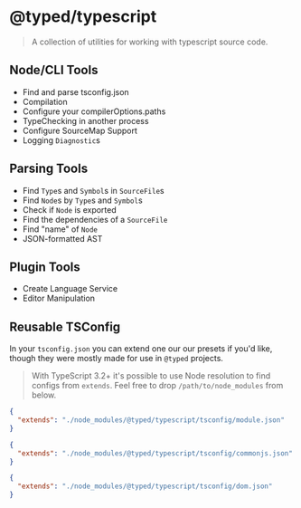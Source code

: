 # @typed/typescript

> A collection of utilities for working with typescript source code.

## Node/CLI Tools 

- Find and parse tsconfig.json
- Compilation
- Configure your compilerOptions.paths
- TypeChecking in another process
- Configure SourceMap Support
- Logging `Diagnostic`s

## Parsing Tools 

- Find `Type`s and `Symbol`s in `SourceFile`s
- Find `Node`s by `Type`s and `Symbol`s
- Check if `Node` is exported
- Find the dependencies of a `SourceFile`
- Find "name" of `Node`
- JSON-formatted AST

## Plugin Tools

- Create Language Service 
- Editor Manipulation

## Reusable TSConfig

In your `tsconfig.json` you can extend one our our presets if you'd like, though
they were mostly made for use in `@typed` projects. 

> With TypeScript 3.2+ it's possible to use Node resolution to find configs from `extends`. Feel free to drop `/path/to/node_modules` from below.

```json
{
  "extends": "./node_modules/@typed/typescript/tsconfig/module.json"
}
```
```json
{
  "extends": "./node_modules/@typed/typescript/tsconfig/commonjs.json"
}
```
```json
{
  "extends": "./node_modules/@typed/typescript/tsconfig/dom.json"
}
```
